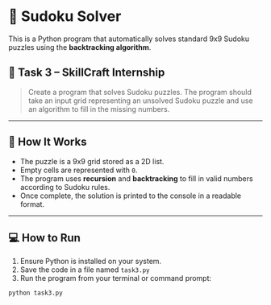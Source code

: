 # 🧩 Sudoku Solver

This is a Python program that automatically solves standard 9x9 Sudoku puzzles using the **backtracking algorithm**.

## 🎯 Task 3 – SkillCraft Internship

> Create a program that solves Sudoku puzzles. The program should take an input grid representing an unsolved Sudoku puzzle and use an algorithm to fill in the missing numbers.

---

## 🚀 How It Works

- The puzzle is a 9x9 grid stored as a 2D list.
- Empty cells are represented with `0`.
- The program uses **recursion** and **backtracking** to fill in valid numbers according to Sudoku rules.
- Once complete, the solution is printed to the console in a readable format.

---

## 💻 How to Run

1. Ensure Python is installed on your system.
2. Save the code in a file named `task3.py`
3. Run the program from your terminal or command prompt:

```bash
python task3.py
